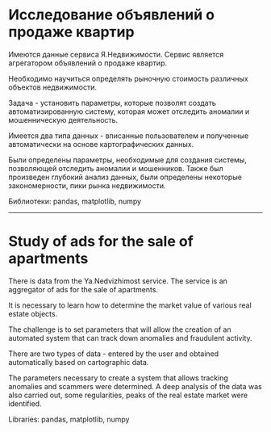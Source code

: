 # Исследование объявлений о продаже квартир

Имеются данные сервиса Я.Недвижимости. Сервис является агрегатором объявлений о продаже квартир.

Необходимо научиться определять рыночную стоимость различных объектов недвижимости.

Задача - установить параметры, которые позволят создать автоматизированную систему, которая может отследить аномалии и мошенническую деятельность.

Имеется два типа данных - вписанные пользователем и полученные автоматически на основе картографических данных.

Были определены параметры, необходимые для создания системы, позволяющей отследить аномалии и мошенников. Также был произведен глубокий анализ данных, были определены некоторые закономерности, пики рынка недвижимости.

Библиотеки: pandas, matplotlib, numpy
___
# Study of ads for the sale of apartments

There is data from the Ya.Nedvizhimost service. The service is an aggregator of ads for the sale of apartments.

It is necessary to learn how to determine the market value of various real estate objects.

The challenge is to set parameters that will allow the creation of an automated system that can track down anomalies and fraudulent activity.

There are two types of data - entered by the user and obtained automatically based on cartographic data.

The parameters necessary to create a system that allows tracking anomalies and scammers were determined. A deep analysis of the data was also carried out, some regularities, peaks of the real estate market were identified.

Libraries: pandas, matplotlib, numpy
